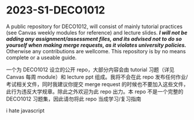 # 2023-S1-DECO1012

A public repository for DECO1012, will consist of mainly tutorial practices (see Canvas weekly modules for reference) and lecture slides. ***I will not be adding any assignment/assessment files, and its advised not to do so yourself when making merge requests, as it violates university policies.*** Otherwise any contributions are wellcome. This repository is by no means complete or a useable guide.

一个为 DECO1012 设立的公开 repo，大部分内容会由 tutorial 习题（详见 Canvas 每周 module）和 lecture ppt 组成。我将不会在此 repo 发布任何作业/考试相关文件，同时我建议你提交 merge request 的时候也不要加入这些文件，此行为违反大学规章。除此之外欢迎为此 repo 出力。本 repo 不是一个完整的 DECO1012 习题集，因此请勿将此 repo 当成学习/复习指南

i hate javascript
